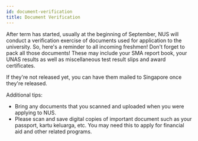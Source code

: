 ```yaml
---
id: document-verification
title: Document Verification
---
```


After term has started, usually at the beginning of September, NUS will conduct a verification exercise of documents used for application to the university. So, here's a reminder to all incoming freshmen! Don't forget to pack all those documents! These may include your SMA report book, your UNAS results as well as miscellaneous test result slips and award certificates. 

If they're not released yet, you can have them mailed to Singapore once they're released. 

Additional tips: 
- Bring any documents that you scanned and uploaded when you were applying to NUS.
- Please scan and save digital copies of important document such as your passport, kartu keluarga, etc. You may need this to apply for financial aid and other related programs.
<!--stackedit_data:
eyJoaXN0b3J5IjpbLTg1NTc2MDMzOCw2NjI2NjQ5NTksLTE2Nz
k5MDAxMTNdfQ==
-->